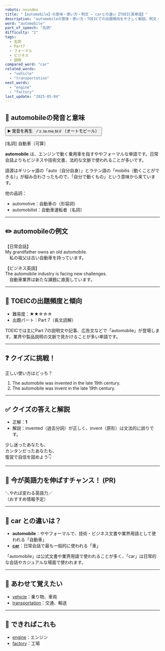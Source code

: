 ```yaml
---
robots: noindex
title: "【automobile】の意味・使い方・例文 ― carとの違い【TOEIC英単語】"
description: "automobileの意味・使い方・TOEICでの出題傾向をやさしく解説。例文・クイズ付きでcarとの違いもわかりやすく学べます。"
word: "automobile"
part_of_speech: "名詞"
difficulty: "2"
tags:
  - 名詞
  - Part7
  - フォーマル
  - ビジネス
  - 説明
compared_word: "car"
related_words:
  - "vehicle"
  - "transportation"
next_words:
  - "engine"
  - "factory"
last_update: "2025-05-04"
---
```


## 🔰 automobileの発音と意味

<button class="play-audio" onclick="playTTS('automobile')">
  <span class="play-audio-main">
    ▶️ 発音を再生　/ˈɔː.tə.məˌbiːl/
  </span>
  <span class="play-audio-sub">
    （オートモビール）
  </span>
</button>

[名詞] 自動車（可算）

**automobile** は、エンジンで動く乗用車を指すややフォーマルな単語です。日常会話よりもビジネスや技術文書、法的な文脈で使われることが多いです。

語源はギリシャ語の「auto（自分自身）」とラテン語の「mobilis（動くことができる）」が組み合わさったもので、「自分で動くもの」という意味から来ています。

他の品詞：  
- automotive：自動車の（形容詞）
- automobilist：自動車運転者（名詞）

---

## ✏️ automobileの例文

【日常会話】  
My grandfather owns an old automobile.  
　私の祖父は古い自動車を持っています。

【ビジネス英語】  
The automobile industry is facing new challenges.  
　自動車業界は新たな課題に直面しています。

---

## 🎯 TOEICの出題頻度と傾向

- 難易度：★★☆☆☆
- 出題パート：Part 7（長文読解）

TOEICでは主にPart 7の説明文や記事、広告文などで「automobile」が登場します。業界や製品説明の文脈で見かけることが多い単語です。

---

## ❓ クイズに挑戦！

正しい使い方はどっち？

1. The automobile was invented in the late 19th century.  
2. The automobile was invent in the late 19th century.

---

## ✅ クイズの答えと解説

- 正解：**1**
- 解説：invented（過去分詞）が正しく、invent（原形）は文法的に誤りです。

少し迷ったあなたも、  
カンタンだったあなたも、  
復習で自信を固めよう👇️

---

## 🚀 今が英語力を伸ばすチャンス！ (PR)

<div class="info-center">
＼やれば変わる英語力／<br>  
（おすすめ情報予定）
</div>

---

## 🤔  car との違いは？

- **automobile**：ややフォーマルで、技術・ビジネス文書や業界用語として使われる「自動車」
- **[car](/word/car/)**：日常会話で最も一般的に使われる「車」

「automobile」は公式文書や業界用語で使われることが多く、「car」は日常的な会話やカジュアルな場面で使われます。

---

## 🧩 あわせて覚えたい

- [vehicle](/word/vehicle/)：乗り物、車両
- [transportation](/word/transportation/)：交通、輸送

---

## 📖 できればこれも

- [engine](/word/engine/)：エンジン
- [factory](/word/factory/)：工場

<!-- cvid: aid11_bid28 -->
